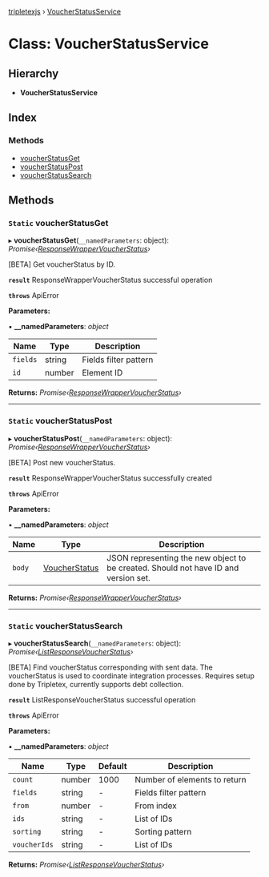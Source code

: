 [tripletexjs](../README.md) › [VoucherStatusService](voucherstatusservice.md)

# Class: VoucherStatusService

## Hierarchy

* **VoucherStatusService**

## Index

### Methods

* [voucherStatusGet](voucherstatusservice.md#static-voucherstatusget)
* [voucherStatusPost](voucherstatusservice.md#static-voucherstatuspost)
* [voucherStatusSearch](voucherstatusservice.md#static-voucherstatussearch)

## Methods

### `Static` voucherStatusGet

▸ **voucherStatusGet**(`__namedParameters`: object): *Promise‹[ResponseWrapperVoucherStatus](../interfaces/responsewrappervoucherstatus.md)›*

[BETA] Get voucherStatus by ID.

**`result`** ResponseWrapperVoucherStatus successful operation

**`throws`** ApiError

**Parameters:**

▪ **__namedParameters**: *object*

Name | Type | Description |
------ | ------ | ------ |
`fields` | string | Fields filter pattern |
`id` | number | Element ID |

**Returns:** *Promise‹[ResponseWrapperVoucherStatus](../interfaces/responsewrappervoucherstatus.md)›*

___

### `Static` voucherStatusPost

▸ **voucherStatusPost**(`__namedParameters`: object): *Promise‹[ResponseWrapperVoucherStatus](../interfaces/responsewrappervoucherstatus.md)›*

[BETA] Post new voucherStatus.

**`result`** ResponseWrapperVoucherStatus successfully created

**`throws`** ApiError

**Parameters:**

▪ **__namedParameters**: *object*

Name | Type | Description |
------ | ------ | ------ |
`body` | [VoucherStatus](../modules/voucherstatus.md) | JSON representing the new object to be created. Should not have ID and version set. |

**Returns:** *Promise‹[ResponseWrapperVoucherStatus](../interfaces/responsewrappervoucherstatus.md)›*

___

### `Static` voucherStatusSearch

▸ **voucherStatusSearch**(`__namedParameters`: object): *Promise‹[ListResponseVoucherStatus](../interfaces/listresponsevoucherstatus.md)›*

[BETA] Find voucherStatus corresponding with sent data. The voucherStatus is used to coordinate integration processes. Requires setup done by Tripletex, currently supports debt collection.

**`result`** ListResponseVoucherStatus successful operation

**`throws`** ApiError

**Parameters:**

▪ **__namedParameters**: *object*

Name | Type | Default | Description |
------ | ------ | ------ | ------ |
`count` | number | 1000 | Number of elements to return |
`fields` | string | - | Fields filter pattern |
`from` | number | - | From index |
`ids` | string | - | List of IDs |
`sorting` | string | - | Sorting pattern |
`voucherIds` | string | - | List of IDs |

**Returns:** *Promise‹[ListResponseVoucherStatus](../interfaces/listresponsevoucherstatus.md)›*
